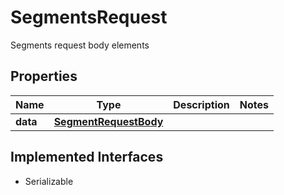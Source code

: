 

# SegmentsRequest

Segments request body elements

## Properties

Name | Type | Description | Notes
------------ | ------------- | ------------- | -------------
**data** | [**SegmentRequestBody**](SegmentRequestBody.md) |  | 


## Implemented Interfaces

* Serializable



